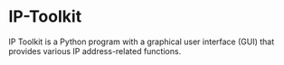 # IP-Toolkit
IP Toolkit is a Python program with a graphical user interface (GUI) that provides various IP address-related functions.

